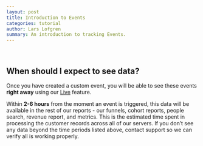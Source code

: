```yaml
---
layout: post
title: Introduction to Events
categories: tutorial
author: Lars Lofgren
summary: An introduction to tracking Events.
---
```

<div id="wistia_455948e2be" class="wistia-embed" data-video-width="640" data-video-height="400">&nbsp;</div>

## When should I expect to see data?

Once you have created a custom event, you will be able to see these events **right away** using our [Live][live] feature.

Within **2-6 hours** from the moment an event is triggered, this data will be available in the rest of our reports - our funnels, cohort reports, people search, revenue report, and metrics. This is the estimated time spent in processing the customer records across all of our servers. If you don’t see any data beyond the time periods listed above, contact support so we can verify all is working properly.

[live]: /tools/live

<script charset="ISO-8859-1" src="http://fast.wistia.com/static/E-v1.js">
</script>
<script type="text/javascript">
loadKMTrackableVideo("455948e2be", "Introduction to Events");
</script>